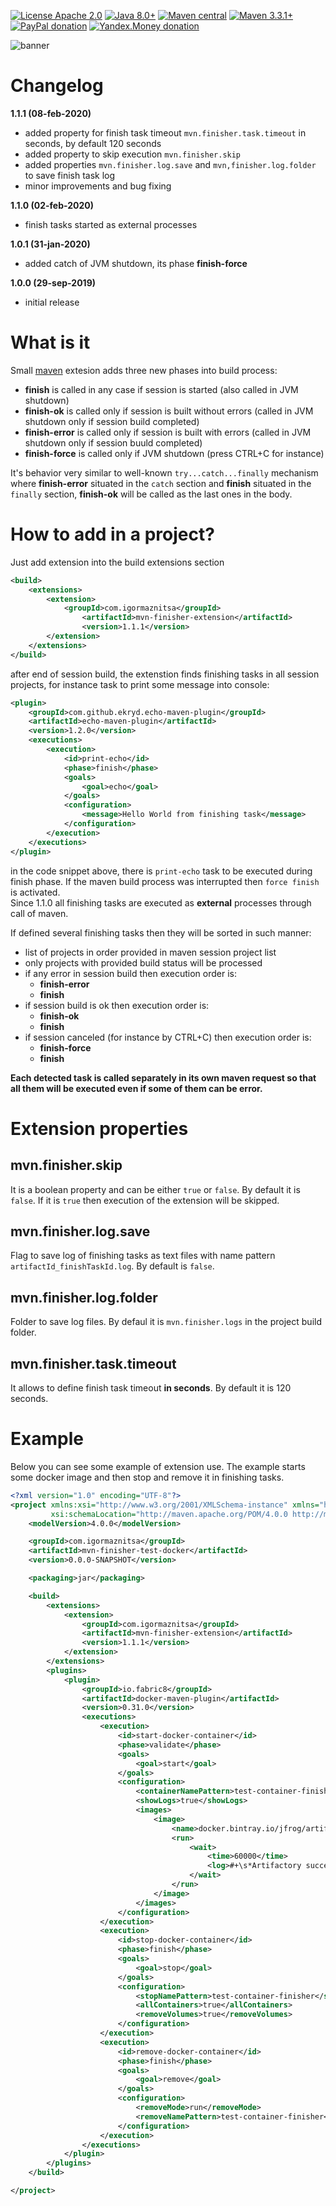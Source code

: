 [![License Apache 2.0](https://img.shields.io/badge/license-Apache%20License%202.0-green.svg)](http://www.apache.org/licenses/LICENSE-2.0)
[![Java 8.0+](https://img.shields.io/badge/java-8.0%2b-green.svg)](http://www.oracle.com/technetwork/java/javase/downloads/index.html)
[![Maven central](https://maven-badges.herokuapp.com/maven-central/com.igormaznitsa/mvn-finisher-extension/badge.svg)](http://search.maven.org/#artifactdetails|com.igormaznitsa|mvn-finisher-extension|1.1.1|jar)
[![Maven 3.3.1+](https://img.shields.io/badge/maven-3.3.1%2b-green.svg)](https://maven.apache.org/)
[![PayPal donation](https://img.shields.io/badge/donation-PayPal-red.svg)](https://www.paypal.com/cgi-bin/webscr?cmd=_s-xclick&hosted_button_id=AHWJHJFBAWGL2)
[![Yandex.Money donation](https://img.shields.io/badge/donation-Я.деньги-yellow.svg)](http://yasobe.ru/na/iamoss)

![banner](assets/banner.png)

# Changelog

__1.1.1 (08-feb-2020)__
 - added property for finish task timeout `mvn.finisher.task.timeout` in seconds, by default 120 seconds
 - added property to skip execution `mvn.finisher.skip`
 - added properties `mvn.finisher.log.save` and `mvn,finisher.log.folder` to save finish task log
 - minor improvements and bug fixing

__1.1.0 (02-feb-2020)__
 - finish tasks started as external processes

__1.0.1 (31-jan-2020)__
 - added catch of JVM shutdown, its phase __finish-force__
 
__1.0.0 (29-sep-2019)__
 - initial release

# What is it
Small [maven](https://maven.apache.org/) extesion adds three new phases into build process:
 - __finish__ is called in any case if session is started (also called in JVM shutdown)
 - __finish-ok__ is called only if session is built without errors (called in JVM shutdown only if session build completed)
 - __finish-error__ is called only if session is built with errors (called in JVM shutdown only if session buuld completed)
 - __finish-force__ is called only if JVM shutdown (press CTRL+C for instance)
 
 It's behavior very similar to well-known `try...catch...finally` mechanism where __finish-error__ situated in the `catch` section and __finish__ situated in the `finally` section, __finish-ok__ will be called as the last ones in the body.

# How to add in a project?
 Just add extension into the build extensions section
```xml
<build>
    <extensions>
        <extension>
            <groupId>com.igormaznitsa</groupId>
                <artifactId>mvn-finisher-extension</artifactId>
                <version>1.1.1</version>
        </extension>
    </extensions>
</build>
```
after end of session build, the extenstion finds finishing tasks in all session projects, for instance task to print some message into console:
```xml
<plugin>
    <groupId>com.github.ekryd.echo-maven-plugin</groupId>
    <artifactId>echo-maven-plugin</artifactId>
    <version>1.2.0</version>
    <executions>
        <execution>
            <id>print-echo</id>
            <phase>finish</phase>
            <goals>
                <goal>echo</goal>
            </goals>
            <configuration>
                <message>Hello World from finishing task</message>
            </configuration>
        </execution>
    </executions>
</plugin>
```
in the code snippet above, there is `print-echo` task to be executed during finish phase. If the maven build process was interrupted then `force finish` is activated.   
Since 1.1.0 all finishing tasks are executed as __external__ processes through call of maven.

If defined several finishing tasks then they will be sorted in such manner:
- list of projects in order provided in maven session project list
- only projects with provided build status will be processed 
- if any error in session build then execution order is:
  - __finish-error__
  - __finish__
- if session build is ok then execution order is:
  - __finish-ok__
  - __finish__
- if session canceled (for instance by CTRL+C) then execution order is:
  - __finish-force__
  - __finish__
  
__Each detected task is called separately in its own maven request so that all them will be executed even if some of them can be error.__

# Extension properties

## mvn.finisher.skip

It is a boolean property and can be either `true` or `false`. By default it is `false`. If it is `true` then execution of the extension will be skipped.

## mvn.finisher.log.save

Flag to save log of finishing tasks as text files with name pattern `artifactId_finishTaskId.log`. By default is `false`.

## mvn.finisher.log.folder

Folder to save log files. By defaul it is `mvn.finisher.logs` in the project build folder.  

## mvn.finisher.task.timeout

It allows to define finish task timeout __in seconds__. By default it is 120 seconds.

# Example
Below you can see some example of extension use. The example starts some docker image and then stop and remove it in finishing tasks.
```xml
<?xml version="1.0" encoding="UTF-8"?>
<project xmlns:xsi="http://www.w3.org/2001/XMLSchema-instance" xmlns="http://maven.apache.org/POM/4.0.0"
         xsi:schemaLocation="http://maven.apache.org/POM/4.0.0 http://maven.apache.org/xsd/maven-4.0.0.xsd">
    <modelVersion>4.0.0</modelVersion>

    <groupId>com.igormaznitsa</groupId>
    <artifactId>mvn-finisher-test-docker</artifactId>
    <version>0.0.0-SNAPSHOT</version>

    <packaging>jar</packaging>

    <build>
        <extensions>
            <extension>
                <groupId>com.igormaznitsa</groupId>
                <artifactId>mvn-finisher-extension</artifactId>
                <version>1.1.1</version>
            </extension>
        </extensions>
        <plugins>
            <plugin>
                <groupId>io.fabric8</groupId>
                <artifactId>docker-maven-plugin</artifactId>
                <version>0.31.0</version>
                <executions>
                    <execution>
                        <id>start-docker-container</id>
                        <phase>validate</phase>
                        <goals>
                            <goal>start</goal>
                        </goals>
                        <configuration>
                            <containerNamePattern>test-container-finisher</containerNamePattern>
                            <showLogs>true</showLogs>
                            <images>
                                <image>
                                    <name>docker.bintray.io/jfrog/artifactory-oss:latest</name>
                                    <run>
                                        <wait>
                                            <time>60000</time>
                                            <log>#+\s*Artifactory successfully started \([0-9.]+ seconds\)\s*#+</log>
                                        </wait>
                                    </run>
                                </image>
                            </images>
                        </configuration>
                    </execution>
                    <execution>
                        <id>stop-docker-container</id>
                        <phase>finish</phase>
                        <goals>
                            <goal>stop</goal>
                        </goals>
                        <configuration>
                            <stopNamePattern>test-container-finisher</stopNamePattern>
                            <allContainers>true</allContainers>
                            <removeVolumes>true</removeVolumes>
                        </configuration>
                    </execution>
                    <execution>
                        <id>remove-docker-container</id>
                        <phase>finish</phase>
                        <goals>
                            <goal>remove</goal>
                        </goals>
                        <configuration>
                            <removeMode>run</removeMode>
                            <removeNamePattern>test-container-finisher</removeNamePattern>
                        </configuration>
                    </execution>
                </executions>
            </plugin>
        </plugins>
    </build>

</project>

```